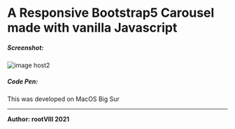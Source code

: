 # A Responsive Bootstrap5 Carousel made with vanilla Javascript


##### Screenshot:
<img src="https://user-images.githubusercontent.com/30498791/147303176-965ec7cd-b47b-421e-b319-daeea6b7355e.png" alt="image host2"/>


##### Code Pen:


This was developed on MacOS Big Sur
<hr>
<b>Author: rootVIII 2021</b><br><br>
